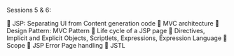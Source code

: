 Sessions 5 & 6:

 JSP: Separating UI from Content generation code
 MVC architecture
 Design Pattern: MVC Pattern
 Life cycle of a JSP page
 Directives, Implicit and Explicit Objects, Scriptlets, Expressions, Expression Language
 Scope
 JSP Error Page handling
 JSTL
